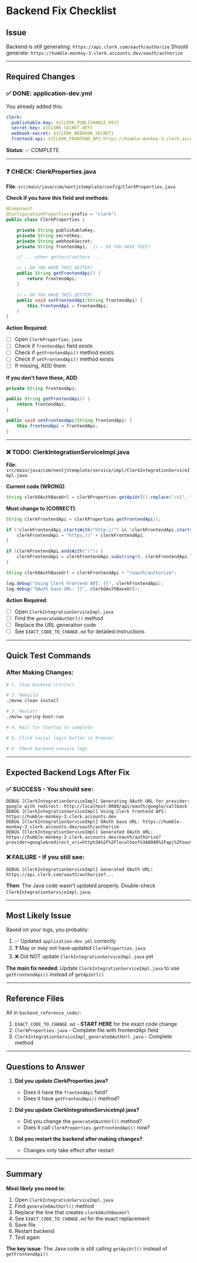 # Backend Fix Checklist

## Issue
Backend is still generating: `https://api.clerk.com/oauth/authorize`
Should generate: `https://humble-monkey-3.clerk.accounts.dev/oauth/authorize`

---

## Required Changes

### ✅ DONE: application-dev.yml
You already added this:
```yaml
clerk:
  publishable-key: ${CLERK_PUBLISHABLE_KEY}
  secret-key: ${CLERK_SECRET_KEY}
  webhook-secret: ${CLERK_WEBHOOK_SECRET}
  frontend-api: ${CLERK_FRONTEND_API:https://humble-monkey-3.clerk.accounts.dev}
```
**Status**: ✅ COMPLETE

---

### ❓ CHECK: ClerkProperties.java

**File**: `src/main/java/com/nextjstemplate/config/ClerkProperties.java`

**Check if you have this field and methods**:

```java
@Component
@ConfigurationProperties(prefix = "clerk")
public class ClerkProperties {

    private String publishableKey;
    private String secretKey;
    private String webhookSecret;
    private String frontendApi;  // ← DO YOU HAVE THIS?

    // ... other getters/setters ...

    // ← DO YOU HAVE THIS GETTER?
    public String getFrontendApi() {
        return frontendApi;
    }

    // ← DO YOU HAVE THIS SETTER?
    public void setFrontendApi(String frontendApi) {
        this.frontendApi = frontendApi;
    }
}
```

**Action Required**:
- [ ] Open `ClerkProperties.java`
- [ ] Check if `frontendApi` field exists
- [ ] Check if `getFrontendApi()` method exists
- [ ] Check if `setFrontendApi()` method exists
- [ ] If missing, ADD them

**If you don't have these, ADD**:
```java
private String frontendApi;

public String getFrontendApi() {
    return frontendApi;
}

public void setFrontendApi(String frontendApi) {
    this.frontendApi = frontendApi;
}
```

---

### ❌ TODO: ClerkIntegrationServiceImpl.java

**File**: `src/main/java/com/nextjstemplate/service/impl/ClerkIntegrationServiceImpl.java`

**Current code (WRONG)**:
```java
String clerkOAuthBaseUrl = clerkProperties.getApiUrl().replace("/v1", "") + "/oauth/authorize";
```

**Must change to (CORRECT)**:
```java
String clerkFrontendApi = clerkProperties.getFrontendApi();

if (!clerkFrontendApi.startsWith("http://") && !clerkFrontendApi.startsWith("https://")) {
    clerkFrontendApi = "https://" + clerkFrontendApi;
}

if (clerkFrontendApi.endsWith("/")) {
    clerkFrontendApi = clerkFrontendApi.substring(0, clerkFrontendApi.length() - 1);
}

String clerkOAuthBaseUrl = clerkFrontendApi + "/oauth/authorize";

log.debug("Using Clerk Frontend API: {}", clerkFrontendApi);
log.debug("OAuth base URL: {}", clerkOAuthBaseUrl);
```

**Action Required**:
- [ ] Open `ClerkIntegrationServiceImpl.java`
- [ ] Find the `generateOAuthUrl()` method
- [ ] Replace the URL generation code
- [ ] See `EXACT_CODE_TO_CHANGE.md` for detailed instructions

---

## Quick Test Commands

### After Making Changes:

```bash
# 1. Stop backend (Ctrl+C)

# 2. Rebuild
./mvnw clean install

# 3. Restart
./mvnw spring-boot:run

# 4. Wait for startup to complete

# 5. Click social login button in browser

# 6. Check backend console logs
```

---

## Expected Backend Logs After Fix

### ✅ SUCCESS - You should see:
```
DEBUG [ClerkIntegrationServiceImpl] Generating OAuth URL for provider: google with redirect: http://localhost:8080/api/oauth/google/callback
DEBUG [ClerkIntegrationServiceImpl] Using Clerk Frontend API: https://humble-monkey-3.clerk.accounts.dev
DEBUG [ClerkIntegrationServiceImpl] OAuth base URL: https://humble-monkey-3.clerk.accounts.dev/oauth/authorize
DEBUG [ClerkIntegrationServiceImpl] Generated OAuth URL: https://humble-monkey-3.clerk.accounts.dev/oauth/authorize?provider=google&redirect_uri=http%3A%2F%2Flocalhost%3A8080%2Fapi%2Foauth%2Fgoogle%2Fcallback&state=...
```

### ❌ FAILURE - If you still see:
```
DEBUG [ClerkIntegrationServiceImpl] Generated OAuth URL: https://api.clerk.com/oauth/authorize?...
```
**Then**: The Java code wasn't updated properly. Double-check `ClerkIntegrationServiceImpl.java`.

---

## Most Likely Issue

Based on your logs, you probably:
1. ✅ Updated `application-dev.yml` correctly
2. ❓ May or may not have updated `ClerkProperties.java`
3. ❌ Did NOT update `ClerkIntegrationServiceImpl.java` yet

**The main fix needed**: Update `ClerkIntegrationServiceImpl.java` to use `getFrontendApi()` instead of `getApiUrl()`

---

## Reference Files

All in `backend_reference_code/`:
1. `EXACT_CODE_TO_CHANGE.md` - **START HERE** for the exact code change
2. `ClerkProperties.java` - Complete file with frontendApi field
3. `ClerkIntegrationServiceImpl_generateOAuthUrl.java` - Complete method

---

## Questions to Answer

1. **Did you update ClerkProperties.java?**
   - Does it have the `frontendApi` field?
   - Does it have `getFrontendApi()` method?

2. **Did you update ClerkIntegrationServiceImpl.java?**
   - Did you change the `generateOAuthUrl()` method?
   - Does it call `clerkProperties.getFrontendApi()` now?

3. **Did you restart the backend after making changes?**
   - Changes only take effect after restart

---

## Summary

**Most likely you need to**:
1. Open `ClerkIntegrationServiceImpl.java`
2. Find `generateOAuthUrl()` method
3. Replace the line that creates `clerkOAuthBaseUrl`
4. See `EXACT_CODE_TO_CHANGE.md` for the exact replacement
5. Save file
6. Restart backend
7. Test again

**The key issue**: The Java code is still calling `getApiUrl()` instead of `getFrontendApi()`

